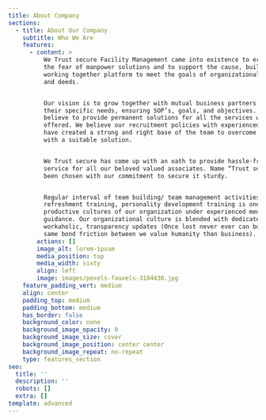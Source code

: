 ```yaml
---
title: About Company
sections:
  - title: About Our Company
    subtitle: Who We Are
    features:
      - content: >
          We Trust secure Facility Management came into existence to eradicate
          the fear of manpower solutions and to support the cause, building a
          working together platform to meet the goals of organizational needs
          and deeds.


          Our vision is to grow together with mutual business partners with
          their specific needs, ensuring SOP’s, goals, and objectives. We
          believe to provide permanent solutions for all the services we
          offered. We believe our recruitment policies with experienced faculty
          have created a strong and right base of the team to overcome problems
          with a suitable solution.


          We Trust secure has come up with an oath to provide hassle-free
          service for all our beloved valued associates. Name “Trust secure” has
          been chosen with our commitment to secure it sturdy.


          Regular interval of team building/ team management activities,
          refreshment training, personality development training is one of the
          productive cultures of our organization under experienced mentors’
          guidance. Our organizational culture is blended with dedicated,
          workaholic, transparency updates (Once lost never ever can build the
          same bond friction between we value humanity than business).
        actions: []
        image_alt: lorem-ipsum
        media_position: top
        media_width: sixty
        align: left
        image: images/pexels-fauxels-3184430.jpg
    feature_padding_vert: medium
    align: center
    padding_top: medium
    padding_bottom: medium
    has_border: false
    background_color: none
    background_image_opacity: 0
    background_image_size: cover
    background_image_position: center center
    background_image_repeat: no-repeat
    type: features_section
seo:
  title: ''
  description: ''
  robots: []
  extra: []
template: advanced
---
```

